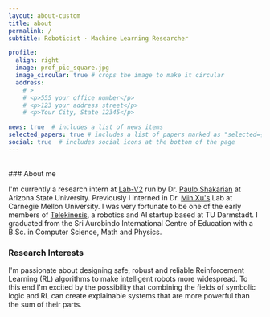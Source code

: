 ```yaml
---
layout: about-custom
title: about
permalink: /
subtitle: Roboticist · Machine Learning Researcher

profile:
  align: right
  image: prof_pic_square.jpg
  image_circular: true # crops the image to make it circular
  address: 
    # >
    # <p>555 your office number</p>
    # <p>123 your address street</p>
    # <p>Your City, State 12345</p>

news: true  # includes a list of news items
selected_papers: true # includes a list of papers marked as "selected={true}"
social: true  # includes social icons at the bottom of the page
---
```

<br>
### About me <br>

I'm currently a research intern at [Lab-V2](https://labs.engineering.asu.edu/labv2/) run by Dr. [Paulo Shakarian](https://labs.engineering.asu.edu/labv2/about-paulo-shakarian/) at Arizona State University. Previously I interned in Dr. [Min Xu's](https://cbd.cmu.edu/people/xu.html) Lab at Carnegie Mellon University. I was very fortunate to be one of the early members of [Telekinesis](https://telekinesis.ai/), a robotics and AI startup based at TU Darmstadt. I graduated from the Sri Aurobindo International Centre of Education with a B.Sc. in Computer Science, Math and Physics.

### Research Interests
I'm passionate about designing safe, robust and reliable Reinforcement Learning (RL) algorithms to make intelligent robots more widespread. To this end I'm excited by the possibility that combining the fields of symbolic logic and RL can create explainable systems that are more powerful than the sum of their parts.
